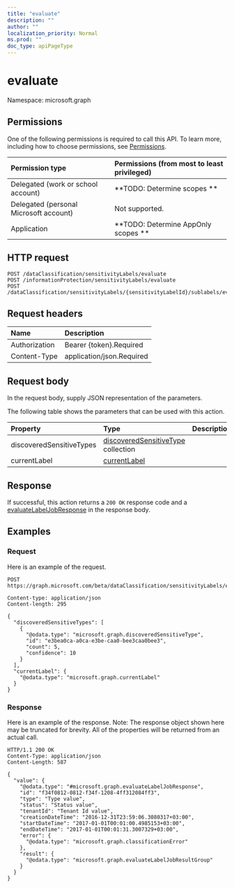 ```yaml
---
title: "evaluate"
description: ""
author: ""
localization_priority: Normal
ms.prod: ""
doc_type: apiPageType
---
```


# evaluate

Namespace: microsoft.graph



## Permissions
One of the following permissions is required to call this API. To learn more, including how to choose permissions, see [Permissions](/concepts/permissions-reference.md).

|Permission type|Permissions (from most to least privileged)|
|:---|:---|
|Delegated (work or school account)|**TODO: Determine scopes **|
|Delegated (personal Microsoft account)|Not supported.|
|Application|**TODO: Determine AppOnly scopes **|

## HTTP request
<!-- {
  "blockType": "ignored"
}
-->
``` http
POST /dataClassification/sensitivityLabels/evaluate
POST /informationProtection/sensitivityLabels/evaluate
POST /dataClassification/sensitivityLabels/{sensitivityLabelId}/sublabels/evaluate
```

## Request headers
|Name|Description|
|:---|:---|
|Authorization|Bearer {token}.Required|
|Content-Type|application/json.Required|

## Request body
In the request body, supply JSON representation of the parameters.

The following table shows the parameters that can be used with this action.

|Property|Type|Description|
|:---|:---|:---|
|discoveredSensitiveTypes|[discoveredSensitiveType](../resources/discoveredsensitivetype.md) collection||
|currentLabel|[currentLabel](../resources/currentlabel.md)||



## Response
If successful, this action returns a `200 OK` response code and a [evaluateLabelJobResponse](../resources/evaluatelabeljobresponse.md) in the response body.

## Examples

### Request
Here is an example of the request.
<!-- {
  "blockType": "request",
  "name": "sensitivitylabel_evaluate"
}
-->
``` http
POST https://graph.microsoft.com/beta/dataClassification/sensitivityLabels/evaluate

Content-type: application/json
Content-length: 295

{
  "discoveredSensitiveTypes": [
    {
      "@odata.type": "microsoft.graph.discoveredSensitiveType",
      "id": "e3bea0ca-a0ca-e3be-caa0-bee3caa0bee3",
      "count": 5,
      "confidence": 10
    }
  ],
  "currentLabel": {
    "@odata.type": "microsoft.graph.currentLabel"
  }
}
```

### Response
Here is an example of the response. Note: The response object shown here may be truncated for brevity. All of the properties will be returned from an actual call.
<!-- {
  "blockType": "response",
  "truncated": true,
  "@odata.type": "microsoft.graph.evaluatelabeljobresponse"
}
-->
``` http
HTTP/1.1 200 OK
Content-Type: application/json
Content-Length: 587

{
  "value": {
    "@odata.type": "#microsoft.graph.evaluateLabelJobResponse",
    "id": "f34f0812-0812-f34f-1208-4ff312084ff3",
    "type": "Type value",
    "status": "Status value",
    "tenantId": "Tenant Id value",
    "creationDateTime": "2016-12-31T23:59:06.3080317+03:00",
    "startDateTime": "2017-01-01T00:01:00.4985153+03:00",
    "endDateTime": "2017-01-01T00:01:31.3007329+03:00",
    "error": {
      "@odata.type": "microsoft.graph.classificationError"
    },
    "result": {
      "@odata.type": "microsoft.graph.evaluateLabelJobResultGroup"
    }
  }
}
```

